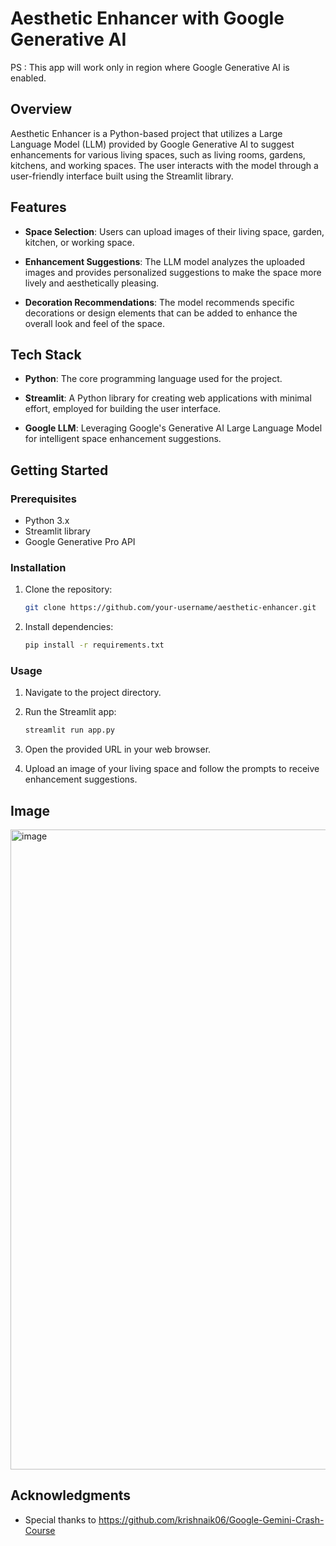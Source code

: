 # Aesthetic Enhancer with Google Generative AI
PS : This app will work only in region where Google Generative AI is enabled.

## Overview

Aesthetic Enhancer is a Python-based project that utilizes a Large Language Model (LLM) provided by Google Generative AI to suggest enhancements for various living spaces, such as living rooms, gardens, kitchens, and working spaces. The user interacts with the model through a user-friendly interface built using the Streamlit library.

## Features

- **Space Selection**: Users can upload images of their living space, garden, kitchen, or working space.
  
- **Enhancement Suggestions**: The LLM model analyzes the uploaded images and provides personalized suggestions to make the space more lively and aesthetically pleasing.

- **Decoration Recommendations**: The model recommends specific decorations or design elements that can be added to enhance the overall look and feel of the space.

## Tech Stack

- **Python**: The core programming language used for the project.

- **Streamlit**: A Python library for creating web applications with minimal effort, employed for building the user interface.

- **Google LLM**: Leveraging Google's Generative AI Large Language Model for intelligent space enhancement suggestions.

## Getting Started

### Prerequisites

- Python 3.x
- Streamlit library
- Google Generative Pro API

### Installation

1. Clone the repository:

   ```bash
   git clone https://github.com/your-username/aesthetic-enhancer.git
   ```

2. Install dependencies:

   ```bash
   pip install -r requirements.txt
   ```

### Usage

1. Navigate to the project directory.

2. Run the Streamlit app:

   ```bash
   streamlit run app.py
   ```

3. Open the provided URL in your web browser.

4. Upload an image of your living space and follow the prompts to receive enhancement suggestions.

## Image

<img width="1024" alt="image" src="https://github.com/florianndeepika/Aesthetic_Enhancer_with_GenAI/assets/63796480/3c09da01-54bf-4204-a843-195573fe9baa">

## Acknowledgments

- Special thanks to https://github.com/krishnaik06/Google-Gemini-Crash-Course

